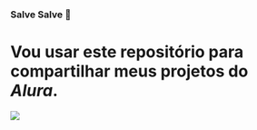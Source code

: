 ### Salve Salve 👋

# Vou usar este repositório para compartilhar meus projetos do _Alura_.

![](https://2.bp.blogspot.com/-64tMsVXz0gE/VlX7hwEesKI/AAAAAAABhC0/tyCjZrNL6e4/s1600/funny-cat-gifs-182-02.gif)

